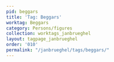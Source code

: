 ```yaml
---
pid: beggars
title: 'Tag: Beggars'
worktag: Beggars
category: Persons/figures
collection: worktags_janbrueghel
layout: tagpage_janbrueghel
order: '010'
permalink: "/janbrueghel/tags/beggars/"
---
```

